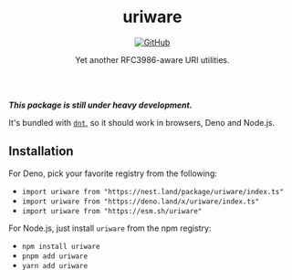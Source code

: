 <div align="center"><br><br>

# uriware

[![GitHub](https://img.shields.io/github/license/yuhr/uriware?color=%231e2327)](LICENSE)

Yet another RFC3986-aware URI utilities.

<br><br></div>

**_This package is still under heavy development._**

It's bundled with [`dnt`](https://github.com/denoland/dnt), so it should work in browsers, Deno and Node.js.

## Installation

For Deno, pick your favorite registry from the following:

- `import uriware from "https://nest.land/package/uriware/index.ts"`
- `import uriware from "https://deno.land/x/uriware/index.ts"`
- `import uriware from "https://esm.sh/uriware"`

For Node.js, just install `uriware` from the npm registry:

- `npm install uriware`
- `pnpm add uriware`
- `yarn add uriware`